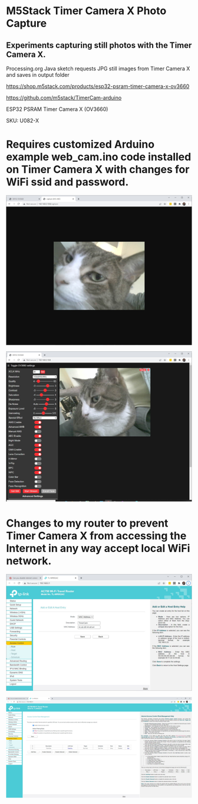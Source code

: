 # M5Stack Timer Camera X Photo Capture

## Experiments capturing still photos with the Timer Camera X.
 
Processing.org Java sketch requests JPG still images from Timer Camera X and saves in output folder

https://shop.m5stack.com/products/esp32-psram-timer-camera-x-ov3660

https://github.com/m5stack/TimerCam-arduino

ESP32 PSRAM Timer Camera X (OV3660)

SKU: U082-X

# Requires customized Arduino example web_cam.ino code installed on Timer Camera X with changes for WiFi ssid and password.


![Screenshot](screenshots/TimerCam_192.168.0.104_capture.jpg)

![Screenshot setup](screenshots/TimerCam_192.168.0.104.jpg)

# Changes to my router to prevent Timer Camera X from accessing the Internet in any way accept local WiFi network.

![Screenshot Router security 1](screenshots/Router_TimerCamera.jpg)

![Screenshot Router security 2](screenshots/Router_TimerCameraDisable.jpg)
